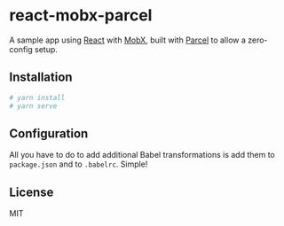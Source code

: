 # react-mobx-parcel

A sample app using [React][react] with [MobX][mobx], built with [Parcel][parcel] to allow a zero-config setup.

## Installation

```sh
# yarn install
# yarn serve
```

## Configuration

All you have to do to add additional Babel transformations is add them to `package.json` and to `.babelrc`. Simple!

[react]: https://reactjs.org/
[mobx]: https://mobx.js.org/
[parcel]: https://parceljs.org/

## License

MIT
